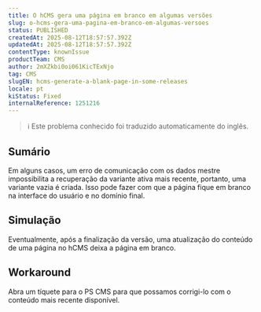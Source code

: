 ```yaml
---
title: O hCMS gera uma página em branco em algumas versões
slug: o-hcms-gera-uma-pagina-em-branco-em-algumas-versoes
status: PUBLISHED
createdAt: 2025-08-12T18:57:57.392Z
updatedAt: 2025-08-12T18:57:57.392Z
contentType: knownIssue
productTeam: CMS
author: 2mXZkbi0oi061KicTExNjo
tag: CMS
slugEN: hcms-generate-a-blank-page-in-some-releases
locale: pt
kiStatus: Fixed
internalReference: 1251216
---
```


>ℹ️ Este problema conhecido foi traduzido automaticamente do inglês.

## Sumário


Em alguns casos, um erro de comunicação com os dados mestre impossibilita a recuperação da variante ativa mais recente, portanto, uma variante vazia é criada. Isso pode fazer com que a página fique em branco na interface do usuário e no domínio final.
## Simulação


Eventualmente, após a finalização da versão, uma atualização do conteúdo de uma página no hCMS deixa a página em branco.


## Workaround


Abra um tíquete para o PS CMS para que possamos corrigi-lo com o conteúdo mais recente disponível.


